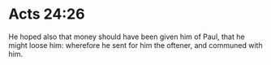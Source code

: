 # Acts 24:26

He hoped also that money should have been given him of Paul, that he might loose him: wherefore he sent for him the oftener, and communed with him.
